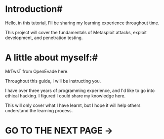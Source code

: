 # Introduction#


Hello, in this tutorial, I'll be sharing my learning experience throughout time.

This project will cover the fundamentals of Metasploit attacks, exploit development, and penetration testing.


# A little about myself:#


MrTwsT from OpenEvade here.

Throughout this guide, I will be instructing you.

I have over three years of programming experience, and I'd like to go into ethical hacking. I figured I could share my knowledge here.

This will only cover what I have learnt, but I hope it will help others understand the learning process.


# GO TO THE NEXT PAGE -> 
